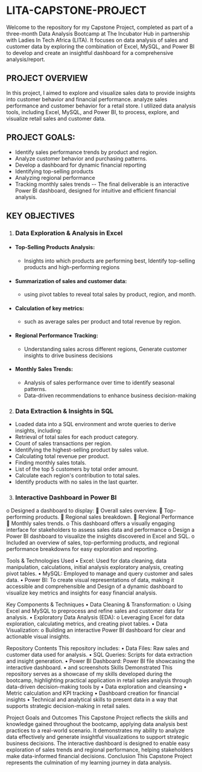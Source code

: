 # LITA-CAPSTONE-PROJECT
Welcome to the repository for my Capstone Project, completed as part of a three-month Data Analysis Bootcamp at The Incubator Hub in partnership with Ladies In Tech Africa (LITA). It focuses on data analysis of sales and customer data by exploring the combination of Excel, MySQL, and Power BI to develop and create an insightful dashboard for a comprehensive analysis/report.




## PROJECT OVERVIEW
In this project, I aimed to explore and visualize sales data to provide insights into customer behavior and financial performance. analyze sales performance and customer behavior for a retail store. I utilized data analysis tools, including Excel, MySQL, and Power BI, to process, explore, and visualize retail sales and customer data.

## PROJECT GOALS:
- Identify sales performance trends by product and region.
- Analyze customer behavior and purchasing patterns.
- Develop a dashboard for dynamic financial reporting
- Identifying top-selling products
- Analyzing regional performance
- Tracking monthly sales trends
-- The final deliverable is an interactive Power BI dashboard, designed for intuitive and efficient financial analysis.


## KEY OBJECTIVES
1. ### Data Exploration & Analysis in Excel
  - #### Top-Selling Products Analysis:
    - Insights into which products are performing best, Identify top-selling products and high-performing regions
  - #### Summarization of sales and customer data:
    - using pivot tables to reveal total sales by product, region, and month.
  - #### Calculation of key metrics:
    - such as average sales per product and total revenue by region. 
  - #### Regional Performance Tracking:
    - Understanding sales across different regions, Generate customer insights to drive business decisions
  - #### Monthly Sales Trends:
    - Analysis of sales performance over time to identify seasonal patterns.
    - Data-driven recommendations to enhance business decision-making
      
2. ### Data Extraction & Insights in SQL
  -  Loaded data into a SQL environment and wrote queries to derive insights, including:
  -  Retrieval of total sales for each product category.
  -  Count of sales transactions per region.
  -  Identifying the highest-selling product by sales value.
  -  Calculating total revenue per product.
  -  Finding monthly sales totals.
  -  List of the top 5 customers by total order amount.
  -  Calculate each region's contribution to total sales.
  -  Identify products with no sales in the last quarter.
    
3. ### Interactive Dashboard in Power BI
o	Designed a dashboard to display:
	Overall sales overview.
	Top-performing products.
	Regional sales breakdown.
	Regional Performance
	Monthly sales trends.
o	This dashboard offers a visually engaging interface for stakeholders to assess sales data and performance
o	Design a Power BI dashboard to visualize the insights discovered in Excel and SQL.
o	Included an overview of sales, top-performing products, and regional performance breakdowns for easy exploration and reporting.

Tools & Technologies Used 
•	Excel: Used for data cleaning, data manipulation, calculations, initial analysis exploratory analysis, creating pivot tables.
•	MySQL: Employed to manage and query customer and sales data.
•	Power BI: To create visual representations of data, making it accessible and comprehensible and Design of a dynamic dashboard to visualize key metrics and insights for easy financial analysis.

Key Components & Techniques
•	Data Cleaning & Transformation: 
o	Using Excel and MySQL to preprocess and refine sales and customer data for analysis.
•	Exploratory Data Analysis (EDA): 
o	Leveraging Excel for data exploration, calculating metrics, and creating pivot tables.
•	Data Visualization: 
o	Building an interactive Power BI dashboard for clear and actionable visual insights.

Repository Contents
This repository includes:
•	Data Files: Raw sales and customer data used for analysis.
•	SQL Queries: Scripts for data extraction and insight generation.
•	Power BI Dashboard: Power BI file showcasing the interactive dashboard.
•	and screenshots
Skills Demonstrated
This repository serves as a showcase of my skills developed during the bootcamp, highlighting practical application in retail sales analysis through data-driven decision-making tools by 
•	Data exploration and cleansing
•	Metric calculation and KPI tracking
•	Dashboard creation for financial insights
•	Technical and analytical skills to present data in a way that supports strategic decision-making in retail sales.


Project Goals and Outcomes
This Capstone Project reflects the skills and knowledge gained throughout the bootcamp, applying data analysis best practices to a real-world scenario. It demonstrates my ability to analyze data effectively and generate insightful visualizations to support strategic business decisions. The interactive dashboard is designed to enable easy exploration of sales trends and regional performance, helping stakeholders make data-informed financial decisions.
Conclusion
This Capstone Project represents the culmination of my learning journey in data analysis. 

